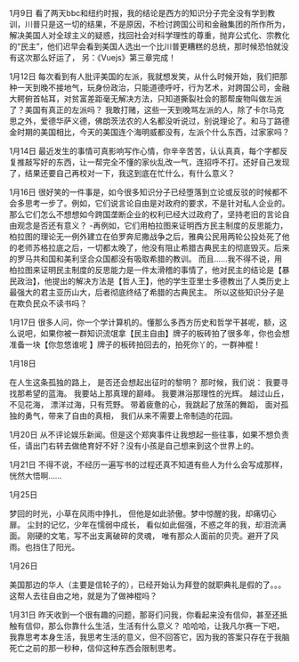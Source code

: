 1月9日
看了两天bbc和纽约时报，我的结论是西方的知识分子完全没有学到教训，川普只是这一切的结果，不是原因，不检讨跨国公司和金融集团的所作所为，解决美国人对全球主义的疑惑，找回社会对科学理性的尊重，抛弃公式化、宗教化的“民主”，他们迟早会看到美国人选出一个比川普更糟糕的总统，那时候恐怕就没有这次那么好运了，
另：《Vuejs》第三章完成！

1月12日
每次看到有人批评美国的左派，我就想发笑，从什么时候开始，我们把那种一天到晚不接地气，玩身份政治，只能道德呼吁，行为艺术，对跨国公司，金融大鳄俯首帖耳，对贫富差距毫无解决方法，只知道撕裂社会的那帮废物叫做左派了？美国有真正的左派吗？
我敢打赌，这些一天到晚骂左派的人，除了卡尔马克思之外，爱德华萨义德，佛朗茨法农的人名都没听说过，别说理论了。和马丁路德金时期的美国相比，今天的美国连个海明威都没有，左派个什么东西，过家家吗？

1月14日
最近发生的事情可真影响写作心情，你辛辛苦苦，认认真真，每个字都反复推敲写好的东西，让一帮完全不懂的家伙乱改一气，连招呼不打。还好自己发现了，结果还要自己再校对一下，我这到底在忙什么，有什么意义？

1月16日
很好笑的一件事是，如今很多知识分子已经堕落到立论或反驳的时候都不会多思考一步了。例如，它们说言论自由是对政府的要求，不是针对私人企业的。那么它们怎么不想想如今跨国垄断企业的权利已经大过政府了，坚持老旧的言论自由观念是否还有意义？
-再例如，它们用柏拉图来证明西方民主制度的反思能力，柏拉图的理论无一例外建立在伯罗奔尼撒战争之后，雅典公民用两轮公投处死了他的老师苏格拉底之后，一切都太晚了，他没有阻止希腊古典民主的彻底毁灭。后来的罗马共和国和美利坚合众国都没有吸取希腊的教训。
而且……我不得不说，用柏拉图来证明民主制度的反思能力是一件太滑稽的事情了，他对民主的结论是【暴民政治】，他提出的解决方法是【哲人王】，他的学生亚里士多德教出了人类历史上最强大的君主亚历山大，后者彻底终结了希腊的古典民主。
所以这些知识分子是在欺负民众不读书吗？

1月17日
很多人问，你一个学计算机的。懂那么多西方历史和哲学干甚呢，额，这么说吧，如果你被一群知识流氓拿【民主自由】牌子的板砖拍了很多年，你也会想准备一块【你忽悠谁呢 】牌子的板砖拍回去的，拍死你丫的，一群神棍！

1月18日

在人生这条孤独的路上，
是否还会想起出征时的黎明？
那时候，我们说：
我要寻找那希望的蓝海。
我要站上那真理的巅峰。
我要淋浴那理性的光辉。
越过山丘，不见花海，
漂洋过海，只有荒野。
带着疲惫的心，我跳起了放荡的舞蹈，
面对孤独的勇气，带来了自由的真相，
我们从来不需要上帝制造的花园。

1月20日
从不评论娱乐新闻。但是这个郑爽事件让我想起一些往事，如果不想负责任，请出门右转去做绝育好不好？没有小孩是自己想来到这个世界上的。

1月21日
不得不说，不经历一遍写书的过程还真不知道有些人为什么会写成那样，恍然大悟啊……

1月25日

梦回的时光，小草在风雨中挣扎，
但他是如此骄傲。梦中惊醒的我，却痛切心扉。
尘封的记忆，少年在懦弱中成长，
看似如此倔强，不惑之年的我，却泪流满面。
刚硬的文笔，写不出支离破碎的灵魂，
唯有那众人面前的贝壳。避开了风雨。也挡住了阳光。

1月26日

美国那边的华人（主要是信轮子的），已经开始认为拜登的就职典礼是假的了。。。这帮人去往自由之地，就是为了做神棍吗？

1月31日
昨天收到一个很有趣的问题，那哥们问我，你看起来没有信仰，甚至还抵触有信仰，那么你靠什么生活，生活有什么意义？
哈哈哈，让我凡尔赛一下吧，我靠思考本身生活，我思考生活的意义，但不回答它，因为我的答案只存在于我脑死亡之前的那一秒种，信仰这种东西会限制思考。